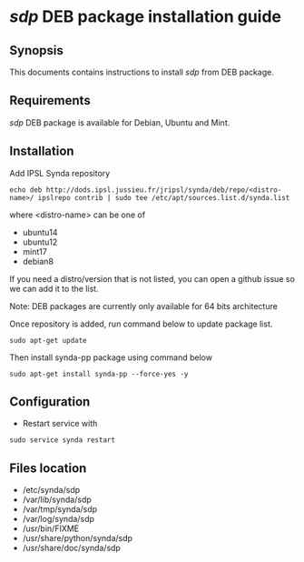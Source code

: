 # *sdp* DEB package installation guide

## Synopsis

This documents contains instructions to install *sdp* from DEB package.

## Requirements

*sdp* DEB package is available for Debian, Ubuntu and Mint.

## Installation

Add IPSL Synda repository

```
echo deb http://dods.ipsl.jussieu.fr/jripsl/synda/deb/repo/<distro-name>/ ipslrepo contrib | sudo tee /etc/apt/sources.list.d/synda.list
```

where &lt;distro-name&gt; can be one of

* ubuntu14
* ubuntu12
* mint17
* debian8

If you need a distro/version that is not listed, you can open a github issue so we can add it to the list.

Note: DEB packages are currently only available for 64 bits architecture

Once repository is added, run command below to update package list.

```
sudo apt-get update
```

Then install synda-pp package using command below

```
sudo apt-get install synda-pp --force-yes -y
```

## Configuration

* Restart service with

```
sudo service synda restart
```

## Files location

* /etc/synda/sdp
* /var/lib/synda/sdp
* /var/tmp/synda/sdp
* /var/log/synda/sdp
* /usr/bin/FIXME
* /usr/share/python/synda/sdp
* /usr/share/doc/synda/sdp
